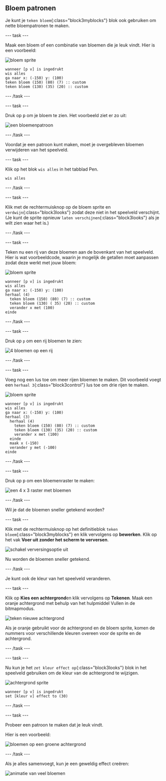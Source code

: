 ## Bloem patronen

Je kunt je `teken bloem`{:class="block3myblocks"} blok ook gebruiken om nette bloempatronen te maken.

--- task ---

Maak een bloem of een combinatie van bloemen die je leuk vindt. Hier is een voorbeeld:

![bloem sprite](images/flower-sprite.png)

```blocks3
wanneer [p v] is ingedrukt
wis alles
ga naar x: (-150) y: (100)
teken bloem (150) (80) (7) :: custom
teken bloem (130) (35) (20) :: custom
```

--- /task ---

--- task ---

Druk op <kbd>p</kbd> om je bloem te zien. Het voorbeeld ziet er zo uit:

![een bloemenpatroon](images/flower-for-pattern-example.png)

--- /task ---

Voordat je een patroon kunt maken, moet je overgebleven bloemen verwijderen van het speelveld.

--- task ---

Klik op het blok `wis alles` in het tabblad Pen.

```blocks3
wis alles
```

--- /task ---

--- task ---

Klik met de rechtermuisknop op de bloem sprite en `verdwijn`{:class="block3looks"} zodat deze niet in het speelveld verschijnt. (Je kunt de sprite opnieuw `laten verschijnen`{:class="block3looks"} als je wilt zien waar het is.)

--- /task ---

--- task ---

Teken nu een rij van deze bloemen aan de bovenkant van het speelveld. Hier is wat voorbeeldcode, waarin je mogelijk de getallen moet aanpassen zodat deze werkt met jouw bloem:

![bloem sprite](images/flower-sprite.png)

```blocks3
wanneer [p v] is ingedrukt
wis alles
ga naar x: (-150) y: (100)
herhaal (4) 
  teken bloem (150) (80) (7) :: custom
  teken bloem (130) ( 35) (20) :: custom
  verander x met (100)
einde
```

--- /task ---

--- task ---

Druk op `p` om een rij bloemen te zien:

![4 bloemen op een rij](images/flower-pattern-row-example.png)

--- /task ---

--- task ---

Voeg nog een lus toe om meer rijen bloemen te maken. Dit voorbeeld voegt een `herhaal 3`{:class="block3control"} lus toe om drie rijen te maken.

![bloem sprite](images/flower-sprite.png)

```blocks3
wanneer [p v] is ingedrukt
wis alles
ga naar x: (-150) y: (100)
herhaal (3) 
  herhaal (4) 
    teken bloem (150) (80) (7) :: custom
    teken bloem (130) (35) (20) :: custom
    verander x met (100)
  einde
  maak x (-150)
  verander y met (-100)
einde
```

--- /task ---

--- task ---

Druk op <kbd>p</kbd> om een bloemenraster te maken:

![een 4 x 3 raster met bloemen](images/flower-pattern-rows-example.png)

--- /task ---

Wil je dat de bloemen sneller getekend worden?

--- task ---

Klik met de rechtermuisknop op het definitieblok `teken bloem`{:class="block3myblocks"} en klik vervolgens op **bewerken**. Klik op het vak **Voer uit zonder het scherm te verversen**.

![schakel verversingsoptie uit](images/flower-no-refresh.png)

Nu worden de bloemen sneller getekend.

--- /task ---

Je kunt ook de kleur van het speelveld veranderen.

--- task ---

Klik op **Kies een achtergrond**en klik vervolgens op **Tekenen**. Maak een oranje achtergrond met behulp van het hulpmiddel Vullen in de bitmapmodus.

![teken nieuwe achtergrond](images/flower-orange-backdrop.png)

Als je oranje gebruikt voor de achtergrond en de bloem sprite, komen de nummers voor verschillende kleuren overeen voor de sprite en de achtergrond.

--- /task ---

--- task ---

Nu kun je het `zet kleur effect op`{:class="block3looks"} blok in het speelveld gebruiken om de kleur van de achtergrond te wijzigen.

![achtergrond sprite](images/stage-sprite.png)

```blocks3
wanneer [p v] is ingedrukt
set [kleur v] effect to (30)
```

--- /task ---

--- task ---

Probeer een patroon te maken dat je leuk vindt.

Hier is een voorbeeld:

![bloemen op een groene achtergrond](images/flower-pattern-background.png)

--- /task ---

Als je alles samenvoegt, kun je een geweldig effect creëren:

![animatie van veel bloemen](images/flower-gen-example.gif)